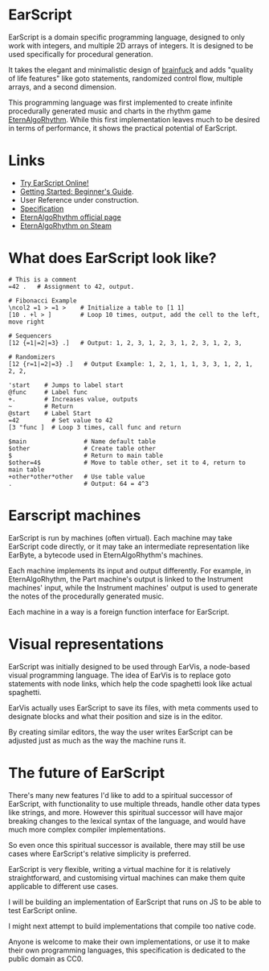 # EarScript

EarScript is a domain specific programming language, designed to only work with integers, and multiple 2D arrays of integers. It is designed to be used specifically for procedural generation.

It takes the elegant and minimalistic design of [brainfuck](https://esolangs.org/wiki/Brainfuck) and adds "quality of life features" like goto statements, randomized control flow, multiple arrays, and a second dimension.

This programming language was first implemented to create infinite procedurally generated music and charts in the rhythm game [EternAlgoRhythm](https://www.agecaf.eu/eternalgorhythm.html). While this first implementation leaves much to be desired in terms of performance, it shows the practical potential of EarScript.

# Links
- [Try EarScript Online!](https://agecaf.github.io/EarScript/tryonline/)
- [Getting Started: Beginner's Guide](https://github.com/Agecaf/EarScript/wiki).
- User Reference under construction.
- [Specification](./specification/specification.md)
- [EternAlgoRhythm official page](https://www.agecaf.eu/eternalgorhythm.html)
- [EternAlgoRhythm on Steam](https://store.steampowered.com/app/2678290/EternAlgoRhythm/)

# What does EarScript look like?
```
# This is a comment
=42 .   # Assignment to 42, output.
```
```
# Fibonacci Example
\ncol2 =1 > =1 >    # Initialize a table to [1 1]
[10 . +l > ]        # Loop 10 times, output, add the cell to the left, move right
```
```
# Sequencers
[12 {=1|=2|=3} .]   # Output: 1, 2, 3, 1, 2, 3, 1, 2, 3, 1, 2, 3,

# Randomizers
[12 {r=1|=2|=3} .]   # Output Example: 1, 2, 1, 1, 1, 3, 3, 1, 2, 1, 2, 2, 
```
```
'start    # Jumps to label start
@func     # Label func
+.        # Increases value, outputs
~         # Return
@start    # Label Start
=42         # Set value to 42
[3 "func ]  # Loop 3 times, call func and return
```
```
$main                # Name default table
$other               # Create table other
$                    # Return to main table
$other=4$            # Move to table other, set it to 4, return to main table
+other*other*other   # Use table value
.                    # Output: 64 = 4^3
```
# Earscript machines

EarScript is run by machines (often virtual). Each machine may take EarScript code directly, or it may take an intermediate representation like EarByte, a bytecode used in EternAlgoRhythm's machines.

Each machine implements its input and output differently. For example, in EternAlgoRhythm, the Part machine's output is linked to the Instrument machines' input, while the Instrument machines' output is used to generate the notes of the procedurally generated music.

Each machine in a way is a foreign function interface for EarScript.

# Visual representations

EarScript was initially designed to be used through EarVis, a node-based visual programming language. The idea of EarVis is to replace goto statements with node links, which help the code spaghetti look like actual spaghetti.

EarVis actually uses EarScript to save its files, with meta comments used to designate blocks and what their position and size is in the editor. 

By creating similar editors, the way the user writes EarScript can be adjusted just as much as the way the machine runs it. 

# The future of EarScript

There's many new features I'd like to add to a spiritual successor of EarScript, with functionality to use multiple threads, handle other data types like strings, and more. However this spiritual successor will have major breaking changes to the lexical syntax of the language, and would have much more complex compiler implementations. 

So even once this spiritual successor is available, there may still be use cases where EarScript's relative simplicity is preferred. 

EarScript is very flexible, writing a virtual machine for it is relatively straightforward, and customising virtual machines can make them quite applicable to different use cases.

I will be building an implementation of EarScript that runs on JS to be able to test EarScript online. 

I might next attempt to build implementations that compile too native code. 

Anyone is welcome to make their own implementations, or use it to make their own programming languages, this specification is dedicated to the public domain as CC0.
